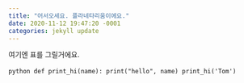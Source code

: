 ```yaml
---
title: "어서오세요. 플라네타리움이에요."
date: 2020-11-12 19:47:20 -0001
categories: jekyll update
---
```



여기엔 표를 그릴거에요.

​```python
def print_hi(name):
  print("hello", name)
print_hi('Tom')
​```
